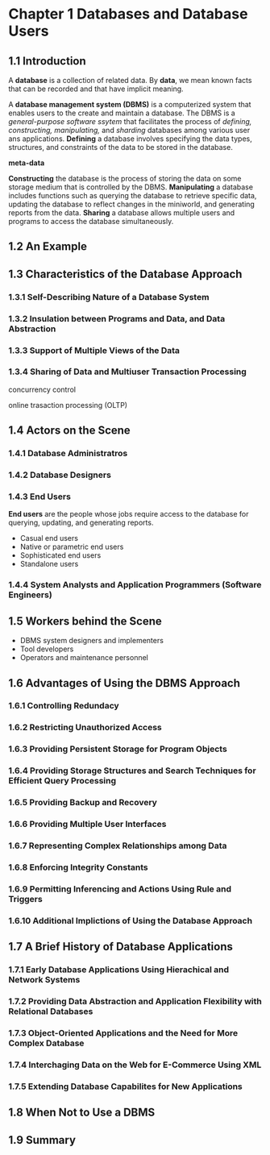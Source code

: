 # Chapter 1 Databases and Database Users

## 1.1 Introduction

A <b>database</b> is a collection of related data. By <b>data</b>, we mean known facts that can be recorded and that have implicit meaning. <br/>

A <b>database management system (DBMS)</b> is a computerized system that enables users to the create and maintain a database. The DBMS is a <i>general-purpose software ssytem</i> that facilitates the process of <i>defining, constructing, manipulating,</i> and <i>sharding</i> databases among various user ans applications. <b>Defining</b> a database involves specifying the data types, structures, and constraints of the data to be stored in the database.

<b>meta-data</b>

<b>Constructing</b> the database is the process of storing the data on some storage medium that is controlled by the DBMS. <b>Manipulating</b> a database includes functions such as querying the database to retrieve specific data, updating the database to reflect changes in the miniworld, and generating reports from the data. <b>Sharing</b> a database allows multiple users and programs to access the database simultaneously.

## 1.2 An Example

## 1.3 Characteristics of the Database Approach

### 1.3.1 Self-Describing Nature of a Database System

### 1.3.2 Insulation between Programs and Data, and Data Abstraction

### 1.3.3 Support of Multiple Views of the Data

### 1.3.4 Sharing of Data and Multiuser Transaction Processing

concurrency control

online trasaction processing (OLTP)

## 1.4 Actors on the Scene

### 1.4.1 Database Administratros

### 1.4.2 Database Designers

### 1.4.3 End Users

<b>End users</b> are the people whose jobs require access to the database for querying, updating, and generating reports.

<ul>
    <li>Casual end users</li>
    <li>Native or parametric end users</li>
    <li>Sophisticated end users</li>
    <li>Standalone users</li>
</ul>

### 1.4.4 System Analysts and Application Programmers (Software Engineers)

## 1.5 Workers behind the Scene

<ul>
    <li>DBMS system designers and implementers</li>
    <li>Tool developers</li>
    <li>Operators and maintenance personnel</li>
</ul>

## 1.6 Advantages of Using the DBMS Approach

### 1.6.1 Controlling Redundacy

### 1.6.2 Restricting Unauthorized Access

### 1.6.3 Providing Persistent Storage for Program Objects

### 1.6.4 Providing Storage Structures and Search Techniques for Efficient Query Processing

### 1.6.5 Providing Backup and Recovery

### 1.6.6 Providing Multiple User Interfaces

### 1.6.7 Representing Complex Relationships among Data

### 1.6.8 Enforcing Integrity Constants

### 1.6.9 Permitting Inferencing and Actions Using Rule and Triggers

### 1.6.10 Additional Implictions of Using the Database Approach

## 1.7 A Brief History of Database Applications

### 1.7.1 Early Database Applications Using Hierachical and Network Systems

### 1.7.2 Providing Data Abstraction and Application Flexibility with Relational Databases

### 1.7.3 Object-Oriented Applications and the Need for More Complex Database

### 1.7.4 Interchaging Data on the Web for E-Commerce Using XML

### 1.7.5 Extending Database Capabilites for New Applications

## 1.8 When Not to Use a DBMS

## 1.9 Summary
